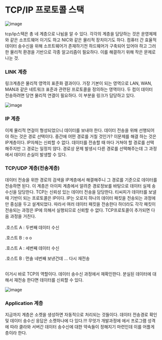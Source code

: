 # TCP/IP 프로토콜 스택

![image](https://user-images.githubusercontent.com/43857226/78912986-4864d300-7ac3-11ea-8f2f-7a64bfeb7271.png)

tcp/ip스택은 총 네 계층으로 나뉨을 알 수 있다. 각각의 계층을 담당하는 것은 운영체제와 같은 소프트웨어 이기도 하고 NIC와 같은 물리적 장치이기도 하다. 
컴퓨터 간 효율적 데이터 송수신을 위해 소프트웨어가 존재하기전 하드웨어가 구축되어 있어야 하고 그러한 물리적 환경을 기반으로 각종 알고리즘이 필요하다. 
이를 해결하기 위해 작은 문제로 나눈 것.

### LINK 계층

링크계층은 물리적 영역의 표준화 결과이다. 가장 기본이 되는 영역으로 LAN, WAN, MAN과 같은 네트워크 표준과 관련된 프로토콜을 정의하는 영역이다.
두 컴이 데이터 전송하려면 당연 물리적 연결이 필요하다. 이 부분을 링크가 담당하고 있다.

![image](https://user-images.githubusercontent.com/43857226/78913670-4fd8ac00-7ac4-11ea-952e-47415cb429ed.png)

### IP 계층

이제 물리적 연걸이 형성되었으니 데이터를 보내야 한다. 데이터 전송을 위해 선행되어야 하는 것은 경로 선택이다. 중간에 어떤 경로를 거칠 것인가? 이문제를
해결 하는 것은 IP계층이다. IP자체는 신뢰할 수 없다. 데이터를 전송할 때 마다 거쳐야 할 경로를 선택해주지만 그 경로는 일정치 않다. 경로상 문제 발생시
다른 경로를 선택해주는데 그 과정에서 데이터 손실이 발생할 수 있다. 

### TCP/UDP 계층(전송계층)

데이터 전송을 위한 경로의 검색을 IP계층에서 해결해주니 그 경로를 기준으로 데이터를 전송하면 된다. 이 계층은 아이피 계층에서 알려준 경로정보를
바탕으로 데이터 실제 송수신을 담당한다. TCP는 신뢰성 있는 데이터 전송을 담당한다. 티씨피가 데이터를 보낼 때 기반이 되는 프로토콜은 IP이다.
IP는 오로지 하나의 데이터 패킷을 전송되는 과정에만 중심을 두고 설계되었다. 따라서 여러 데이터 패킷을 전송한다 하더라도 각각 패킷이 전송되는
과정은 IP에 의해서 실행되므로 신뢰할 수 없다. TCP프로토콜이 추가되면 다음 과정을 거친다. </br>
</br>
.호스트 A : 두번째 데이터 수신</br>

.호스트 B : o o</br>

.호스트 A : 세번째 데이터 수신</br>

.호스트 B : 먼솔 네번째 보낸건데 ... 다시 재전송</br>

</br>
이거시 바로 TCP의 역할이다. 데이터 송수신 과정에서 재확인한다. 분실된 데이터에 대해서 재전송 한다면 데이터를 신뢰할 수 있다. </br>

![image](https://user-images.githubusercontent.com/43857226/78914696-bf9b6680-7ac5-11ea-96ba-736ba7df7e8c.png)

### Application 계층

지금까지 계층은 소켓을 생성하면 자동적으로 처리되는 것들이다. 데이터 전송경로 확인 및 데이터 송수신 응답은 소켓하나에 다 있다.!!!
무엇가 개발과정에 에서 프로그램 성격에 따라 클라와 서버간 데이터 송수신에 대한 약속들이 정해지기 마련인데 이를 어플게층이라 한다. 
